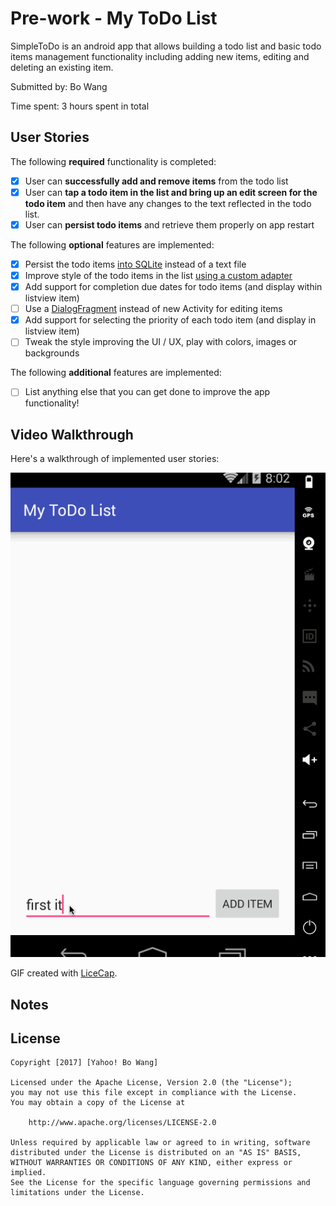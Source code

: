 # Pre-work - My ToDo List

SimpleToDo is an android app that allows building a todo list and basic todo items management functionality including adding new items, editing and deleting an existing item.

Submitted by: Bo Wang

Time spent: 3 hours spent in total

## User Stories

The following **required** functionality is completed:

* [x] User can **successfully add and remove items** from the todo list
* [x] User can **tap a todo item in the list and bring up an edit screen for the todo item** and then have any changes to the text reflected in the todo list.
* [x] User can **persist todo items** and retrieve them properly on app restart

The following **optional** features are implemented:

* [x] Persist the todo items [into SQLite](http://guides.codepath.com/android/Persisting-Data-to-the-Device#sqlite) instead of a text file
* [x] Improve style of the todo items in the list [using a custom adapter](http://guides.codepath.com/android/Using-an-ArrayAdapter-with-ListView)
* [x] Add support for completion due dates for todo items (and display within listview item)
* [ ] Use a [DialogFragment](http://guides.codepath.com/android/Using-DialogFragment) instead of new Activity for editing items
* [x] Add support for selecting the priority of each todo item (and display in listview item)
* [ ] Tweak the style improving the UI / UX, play with colors, images or backgrounds

The following **additional** features are implemented:

* [ ] List anything else that you can get done to improve the app functionality!

## Video Walkthrough 

Here's a walkthrough of implemented user stories:

<img src='https://github.com/bowangyahoo/SimpleToDo/blob/master/SimpleToDoDemo.gif' title='Video Walkthrough' width='' alt='Video Walkthrough' />

GIF created with [LiceCap](http://www.cockos.com/licecap/).

## Notes

## License

    Copyright [2017] [Yahoo! Bo Wang]

    Licensed under the Apache License, Version 2.0 (the "License");
    you may not use this file except in compliance with the License.
    You may obtain a copy of the License at

        http://www.apache.org/licenses/LICENSE-2.0

    Unless required by applicable law or agreed to in writing, software
    distributed under the License is distributed on an "AS IS" BASIS,
    WITHOUT WARRANTIES OR CONDITIONS OF ANY KIND, either express or implied.
    See the License for the specific language governing permissions and
    limitations under the License.
